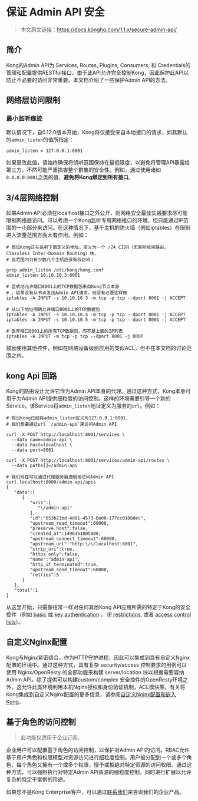 # 保证 Admin API 安全

> 本文原文链接：https://docs.konghq.com/1.1.x/secure-admin-api/

## 简介

Kong的Admin API为 Services, Routes, Plugins, Consumers, 和 Credentials的管理和配置提供RESTful接口。由于此API允许完全控制Kong，因此保护此API以防止不必要的访问非常重要。本文档介绍了一些保护Admin API的方法。

## 网络层访问限制

### 最小监听痕迹

默认情况下，自0.12.0版本开始，Kong将仅接受来自本地接口的请求，如其默认的`admin_listen`的值所指定：
```
admin_listen = 127.0.0.1:8001
```
如果更改此值，请始终确保将侦听范围保持在最低限度，以避免将管理API暴露给第三方，不然可能严重损害整个群集的安全性。例如，通过使用诸如`0.0.0.0:8001`之类的值，**避免将Kong绑定到所有接口**。

## 3/4层网络控制

如果Admin API必须在localhost接口之外公开，则网络安全最佳实践要求尽可能限制网络层访问。可以考虑一个Kong监听专用网络接口的环境，但只能通过IP范围的一小部分来访问。在这种情况下，基于主机的防火墙（例如iptables）在限制进入流量范围方面大有作用。例如：
```
# 假设Kong正在监听下面定义的地址，定义为一个 /24 CIDR（无类别域间路由，Classless Inter-Domain Routing）块，
# 此范围内只有少数几个主机应该有权访问；

grep admin_listen /etc/kong/kong.conf
admin_listen 10.10.10.3:8001

# 显式地允许端口8001上的TCP数据包来自Kong节点本身
# ，如果没有从节点发送Admin API请求，则没有必要这样做
iptables -A INPUT -s 10.10.10.3 -m tcp -p tcp --dport 8001 -j ACCEPT

# 从以下地址明确允许端口8001上的TCP数据包
iptables -A INPUT -s 10.10.10.4 -m tcp -p tcp --dport 8001 -j ACCEPT
iptables -A INPUT -s 10.10.10.5 -m tcp -p tcp --dport 8001 -j ACCEPT

# 丢弃端口8001上的所有TCP数据包，而不是上面的IP列表
iptables -A INPUT -m tcp -p tcp --dport 8001 -j DROP

```

鼓励使用其他控件，例如在网络设备级别应用的类似ACL，但不在本文档的讨论范围之内。

## kong Api 回路

Kong的路由设计允许它作为Admin API本身的代理。通过这种方式，Kong本身可用于为Admin API提供细粒度的访问控制。这样的环境需要引导一个新的Service，该Service将`admin_liste`n地址定义为服务的`url`。例如：
```
# 假设Kong已经将admin_listen定义为127.0.0.1:8001, 
# 我们想要通过url `/admin-api`来访问Admin API

curl -X POST http://localhost:8001/services \
  --data name=admin-api \
  --data host=localhost \
  --data port=8001

curl -X POST http://localhost:8001/services/admin-api/routes \
  --data paths[]=/admin-api

# 我们现在可以通过代理服务器透明地访问Admin API
curl localhost:8000/admin-api/apis
{
   "data":[
      {
         "uris":[
            "\/admin-api"
         ],
         "id":"653b21bd-4d81-4573-ba00-177cc0108dec",
         "upstream_read_timeout":60000,
         "preserve_host":false,
         "created_at":1496351805000,
         "upstream_connect_timeout":60000,
         "upstream_url":"http:\/\/localhost:8001",
         "strip_uri":true,
         "https_only":false,
         "name":"admin-api",
         "http_if_terminated":true,
         "upstream_send_timeout":60000,
         "retries":5
      }
   ],
   "total":1
}
```

从这里开始，只需像往常一样对任何其他Kong API应用所需的特定于Kong的安全控件（例如 [basic](https://docs.konghq.com/plugins/basic-authentication/) 或 [key authentication](https://docs.konghq.com/plugins/key-authentication) ， [IP restrictions](https://docs.konghq.com/plugins/ip-restriction), 或者 [access control lists](https://docs.konghq.com/plugins/acl)）。

## 自定义Nginx配置

Kong与Nginx紧密结合，作为HTTP守护进程，因此可以集成到具有自定义Nginx配置的环境中。通过这种方式，具有复杂 security/access 控制要求的用例可以使用 Nginx/OpenResty 的全部功能来构建 server/location 块以根据需要容纳Admin API。除了提供可以构建custom/complex 安全控件的OpenResty环境之外，这允许此类环境利用本机Nginx授权和身份验证机制，ACL模块等。有关将Kong集成到自定义Nginx配置的更多信息，请参阅[自定义Nginx配置和嵌入Kong](https://docs.konghq.com/1.1.x/configuration/#custom-nginx-configuration)。

## 基于角色的访问控制

> 此功能仅适用于企业订阅。

企业用户可以配置基于角色的访问控制，以保护对Admin API的访问。RBAC允许基于用户角色和权限模型对资源访问进行细粒度控制。用户被分配到一个或多个角色，每个角色又拥有一个或多个权限，授予或拒绝对特定资源的访问权限。通过这种方式，可以强制执行对特定Admin API资源的细粒度控制，同时进行扩展以允许复杂的特定于案例的用途。

如果您不是Kong Enterprise客户，可以通过[联系我们](https://docs.konghq.com/enterprise)来咨询我们的企业产品。




